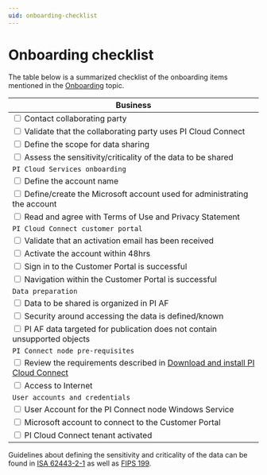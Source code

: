 ```yaml
---
uid: onboarding-checklist
---
```


# Onboarding checklist
 
The table below is a summarized checklist of the onboarding items mentioned in the [Onboarding](xref:onboarding)  topic.

| Business |
| -------- |
| <input type="checkbox"> Contact collaborating party |
| <input type="checkbox"> Validate that the collaborating party uses PI Cloud Connect |
| <input type="checkbox"> Define the scope for data sharing |
| <input type="checkbox"> Assess the sensitivity/criticality of the data to be shared |
| `PI Cloud Services onboarding` |
| <input type="checkbox"> Define the account name |
| <input type="checkbox"> Define/create the Microsoft account used for administrating the account |
| <input type="checkbox"> Read and agree with Terms of Use and Privacy Statement |
| `PI Cloud Connect customer portal` |
| <input type="checkbox"> Validate that an activation email has been received |
| <input type="checkbox"> Activate the account within 48hrs |
| <input type="checkbox"> Sign in to the Customer Portal is successful |
| <input type="checkbox"> Navigation within the Customer Portal is successful |
| `Data preparation` |
| <input type="checkbox"> Data to be shared is organized in PI AF |
| <input type="checkbox"> Security around accessing the data is defined/known |
| <input type="checkbox"> PI AF data targeted for publication does not contain unsupported objects |
| `PI Connect node pre-requisites` |
| <input type="checkbox"> Review the requirements described in [Download and install PI Cloud Connect](xref:download-and-install) |
| <input type="checkbox"> Access to Internet |
| `User accounts and credentials` |
| <input type="checkbox"> User Account for the PI Connect node Windows Service |
| <input type="checkbox"> Microsoft account to connect to the Customer Portal |
| <input type="checkbox"> PI Cloud Connect tenant activated |

Guidelines about defining the sensitivity and criticality of the data can be found in [ISA 62443-2-1](https://www.isa.org/products/isa-62443-2-1-2009-security-for-industrial-automat) as well as [FIPS 199](http://csrc.nist.gov/publications/fips/fips199/FIPS-PUB-199-final.pdf).
